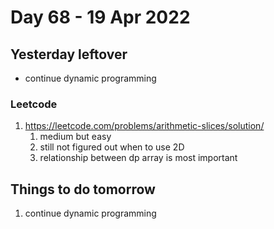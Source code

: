 # Day 68 - 19 Apr 2022

## Yesterday leftover
* continue dynamic programming

### Leetcode
1. https://leetcode.com/problems/arithmetic-slices/solution/
    1. medium but easy
    2. still not figured out when to use 2D
    3. relationship between dp array is most important

## Things to do tomorrow
1. continue dynamic programming